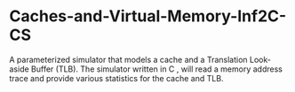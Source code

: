 # Caches-and-Virtual-Memory-Inf2C-CS
A parameterized simulator that models a cache and a Translation Look-aside Buffer (TLB).
The simulator written in C , will read a memory address trace and provide various statistics for the cache and TLB.
